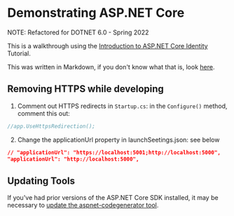 # Demonstrating ASP.NET Core

NOTE: Refactored for DOTNET 6.0 - Spring 2022

This is a walkthrough using the [Introduction to ASP.NET Core Identity](https://docs.microsoft.com/en-us/aspnet/core/security/authentication/identity?view=aspnetcore-5.0&tabs=netcore-cli) Tutorial.

This was written in Markdown, if you don't know what that is, look [here](https://github.com/adam-p/markdown-here/wiki/Markdown-Cheatsheet).

## Removing HTTPS while developing

1. Comment out HTTPS redirects in `Startup.cs`: in the `Configure()` method, comment this out: 
```cs
//app.UseHttpsRedirection();
```
2. Change the applicationUrl property in launchSeetings.json: see below

```json
// "applicationUrl": "https://localhost:5001;http://localhost:5000",
"applicationUrl": "http://localhost:5000",
```

## Updating Tools

If you've had prior versions of the ASP.NET Core SDK installed, it may be necessary to [update the aspnet-codegenerator tool](https://docs.microsoft.com/en-us/aspnet/core/fundamentals/tools/dotnet-aspnet-codegenerator?view=aspnetcore-5.0). 

